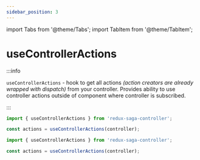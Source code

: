 ```yaml
---
sidebar_position: 3
---
```


import Tabs from '@theme/Tabs';
import TabItem from '@theme/TabItem';

# useControllerActions

:::info

`useControllerActions` - hook to get all actions *(action creators are already wrapped with dispatch)* from your controller. Provides ability to use 
controller actions outside of component where controller is subscribed.

:::

<Tabs defaultValue="ts">

<TabItem value="ts" label="TypeScript">

```jsx
import { useControllerActions } from 'redux-saga-controller';

const actions = useControllerActions(controller);
```

</TabItem>
<TabItem value="js" label="JavaScript">

```jsx
import { useControllerActions } from 'redux-saga-controller';

const actions = useControllerActions(controller);
```

</TabItem>
</Tabs>

